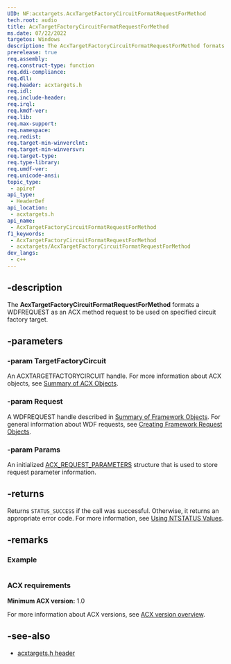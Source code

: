```yaml
---
UID: NF:acxtargets.AcxTargetFactoryCircuitFormatRequestForMethod
tech.root: audio
title: AcxTargetFactoryCircuitFormatRequestForMethod
ms.date: 07/22/2022
targetos: Windows
description: The AcxTargetFactoryCircuitFormatRequestForMethod formats a WDFREQUEST as an ACX method request to be used on specified circuit factory target.
prerelease: true
req.assembly: 
req.construct-type: function
req.ddi-compliance: 
req.dll: 
req.header: acxtargets.h
req.idl: 
req.include-header: 
req.irql: 
req.kmdf-ver: 
req.lib: 
req.max-support: 
req.namespace: 
req.redist: 
req.target-min-winverclnt: 
req.target-min-winversvr: 
req.target-type: 
req.type-library: 
req.umdf-ver: 
req.unicode-ansi: 
topic_type:
 - apiref
api_type:
 - HeaderDef
api_location:
 - acxtargets.h
api_name:
 - AcxTargetFactoryCircuitFormatRequestForMethod
f1_keywords:
 - AcxTargetFactoryCircuitFormatRequestForMethod
 - acxtargets/AcxTargetFactoryCircuitFormatRequestForMethod
dev_langs:
 - c++
---
```


## -description

The **AcxTargetFactoryCircuitFormatRequestForMethod**  formats a WDFREQUEST as an ACX method request to be used on specified circuit factory target.

## -parameters

### -param TargetFactoryCircuit

An ACXTARGETFACTORYCIRCUIT handle. For more information about ACX objects, see [Summary of ACX Objects](/windows-hardware/drivers/audio/acx-summary-of-objects).

### -param Request

A WDFREQUEST handle described in [Summary of Framework Objects](/windows-hardware/drivers/wdf/summary-of-framework-objects). For general information about WDF requests, see [Creating Framework Request Objects](/windows-hardware/drivers/wdf/creating-framework-request-objects).

### -param Params

An initialized [ACX_REQUEST_PARAMETERS](/windows-hardware/drivers/ddi/acxrequest/ns-acxrequest-acx_request_parameters) structure that is used to store request parameter information.

## -returns

Returns `STATUS_SUCCESS` if the call was successful. Otherwise, it returns an appropriate error code. For more information, see [Using NTSTATUS Values](/windows-hardware/drivers/kernel/using-ntstatus-values).

## -remarks

### Example

```cpp

```

### ACX requirements

**Minimum ACX version:** 1.0

For more information about ACX versions, see [ACX version overview](/windows-hardware/drivers/audio/acx-version-overview).

## -see-also

- [acxtargets.h header](index.md)
 
